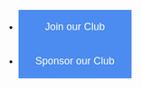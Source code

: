 

<html>
<head>
<meta name="viewport" content="width=device-width, initial-scale=1">
<style>
.button {
    position: relative;
    background-color: #4c8bef;
    border: none;
    font-size: 18px;
    color: #FFFFFF;
    padding: 20px;
    width: 200px;
    text-align: center;
    text-decoration: none;
    overflow: hidden;
    cursor: pointer;
}

ul.subnav{
    list-style-type: none;
}

li.subnav{
    float: left;
    padding-right: 15px;
}

p.clear{
    float: none;
    clear: left;
}

</style>
</head>

<ul class="subnav">
    <li class="subnav"><button onclick="window.open('https://docs.google.com/forms/d/e/1FAIpQLSc5QAUczsbUuFqFCKZyUC3Y8iaiHrG5lUIzpAQb9_yza9mV0A/viewform', '_blank')" class="button">Join our Club</button></li>
    <li class="subnav"><button onclick="window.location.href='./sponsors.html'" class="button">Sponsor our Club</button></li>
</ul>

<p class="clear"> </p>
<br />

</html>


